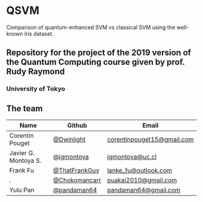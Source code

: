 # QSVM

Comparison of quantum-enhanced SVM vs classical SVM using the well-known Iris dataset.

## Repository for the project of the 2019 version of the Quantum Computing course given by prof. Rudy Raymond

### University of Tokyo

## The team

Name | Github | Email
-----|--------|-------
Corentin Pouget | [@Dwinlight](https://github.com/Dwinlight) | corentinpouget15@gmail.com
Javier G. Montoya S. | [@jgmontoya](https://github.com/jgmontoya) | jgmontoya@uc.cl
Frank Fu | [@ThatFrankGuy](https://github.com/ThatFrankGuy) | lanke_fu@outlook.com
. | [@Chokomancarr](https://github.com/Chokomancarr) | puakai2010@gmail.com
Yulu Pan | [@pandaman64](https://github.com/pandaman64) | pandaman64@gmail.com
